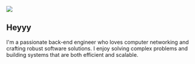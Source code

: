 ![](https://github.com/Madhan3009/Madhan3009/blob/main/%E2%80%9CWelcome%20to%20the%20place%20on%20the%20other%20side%20of%20midnight_%E2%80%9D%20%E2%80%95%20Mladen%20%C4%90or%C4%91evi%C4%87.gif)
## Heyyy
I'm a passionate back-end engineer who loves computer networking and crafting robust software solutions. I enjoy solving complex problems and building systems that are both efficient and scalable.
<!--
**Madhan3009/Madhan3009** is a ✨ _special_ ✨ repository because its `README.md` (this file) appears on your GitHub profile.

Here are some ideas to get you started:

- 🔭 I’m currently working on enhancing my skills 
- 🌱 I’m currently learning ...
- 👯 I’m looking to collaborate on ...
- 🤔 I’m looking for help with ...
- 💬 Ask me about ...
- 📫 How to reach me: ...
- 😄 Pronouns: ...
- ⚡ Fun fact: ...
-->
